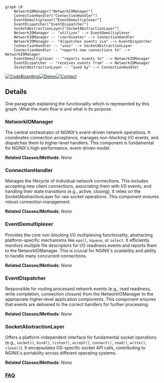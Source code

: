 ```mermaid
graph LR
    NetworkIOManager["NetworkIOManager"]
    ConnectionHandler["ConnectionHandler"]
    EventDemultiplexer["EventDemultiplexer"]
    EventDispatcher["EventDispatcher"]
    SocketAbstractionLayer["SocketAbstractionLayer"]
    NetworkIOManager -- "utilizes" --> EventDemultiplexer
    NetworkIOManager -- "coordinates" --> ConnectionHandler
    NetworkIOManager -- "dispatches events via" --> EventDispatcher
    ConnectionHandler -- "uses" --> SocketAbstractionLayer
    ConnectionHandler -- "reports new connections to" --> NetworkIOManager
    EventDemultiplexer -- "reports events to" --> NetworkIOManager
    EventDispatcher -- "receives events from" --> NetworkIOManager
    SocketAbstractionLayer -- "used by" --> ConnectionHandler
```

[![CodeBoarding](https://img.shields.io/badge/Generated%20by-CodeBoarding-9cf?style=flat-square)](https://github.com/CodeBoarding/CodeBoarding)[![Demo](https://img.shields.io/badge/Try%20our-Demo-blue?style=flat-square)](https://www.codeboarding.org/demo)[![Contact](https://img.shields.io/badge/Contact%20us%20-%20contact@codeboarding.org-lightgrey?style=flat-square)](mailto:contact@codeboarding.org)

## Details

One paragraph explaining the functionality which is represented by this graph. What the main flow is and what is its purpose.

### NetworkIOManager
The central orchestrator of NGINX's event-driven network operations. It coordinates connection acceptance, manages non-blocking I/O events, and dispatches them to higher-level handlers. This component is fundamental for NGINX's high-performance, event-driven model.


**Related Classes/Methods**: _None_

### ConnectionHandler
Manages the lifecycle of individual network connections. This includes accepting new client connections, associating them with I/O events, and handling their state transitions (e.g., active, closing). It relies on the SocketAbstractionLayer for raw socket operations. This component ensures robust connection management.


**Related Classes/Methods**: _None_

### EventDemultiplexer
Provides the core non-blocking I/O multiplexing functionality, abstracting platform-specific mechanisms like `epoll`, `kqueue`, or `select`. It efficiently monitors multiple file descriptors for I/O readiness events and reports them to the NetworkIOManager. This is crucial for NGINX's scalability and ability to handle many concurrent connections.


**Related Classes/Methods**: _None_

### EventDispatcher
Responsible for routing processed network events (e.g., read readiness, write completion, connection closure) from the NetworkIOManager to the appropriate higher-level application components. This component ensures that events are delivered to the correct handlers for further processing.


**Related Classes/Methods**: _None_

### SocketAbstractionLayer
Offers a platform-independent interface for fundamental socket operations (e.g., `socket()`, `bind()`, `listen()`, `accept()`, `connect()`, `read()`, `write()`, `close()`). It encapsulates OS-specific socket API calls, contributing to NGINX's portability across different operating systems.


**Related Classes/Methods**: _None_



### [FAQ](https://github.com/CodeBoarding/GeneratedOnBoardings/tree/main?tab=readme-ov-file#faq)